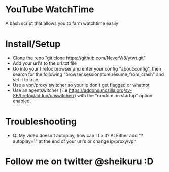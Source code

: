 # YouTube WatchTime
A bash script that allows you to farm watchtime easily

# Install/Setup

* Clone the repo "git clone https://github.com/NeverW8/ytwt.git"
* Add your url's to the url.txt file
* Go into your firefox browser and enter your config "about:config", then search for the following "browser.sessionstore.resume_from_crash" and set it to true.
* Use a vpn/proxy switcher so your ip don't get flagged or whatnot
* Use an agentswitcher ( i.e https://addons.mozilla.org/sv-SE/firefox/addon/uaswitcher/) with the "random on startup" option enabled.

# Troubleshooting
* Q: My video doesn't autoplay, how can I fix it?
A: Either add "?autoplay=1" at the end of your url's or change ip/proxy/vpn

# Follow me on twitter @sheikuru :D
